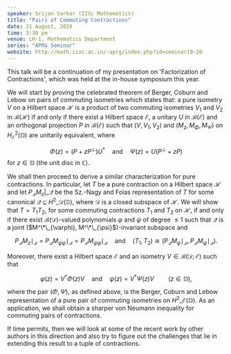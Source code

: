 ```yaml
---
speaker: Srijan Sarkar (IISc Mathematics)
title: "Pairs of Commuting Contractions"
date: 21 August, 2019
time: 3:30 pm
venue: LH-1, Mathematics Department
series: "APRG Seminar"
website: http://math.iisc.ac.in/~aprg/index.php?id=seminar19-20
---
```


This talk will be a continuation of my presentation on 'Factorization
of Contractions', which was held at the in-house symposium this year. 

We will start by proving the celebrated theorem of Berger, Coburn and
Lebow on pairs of commuting isometries which states that:
a pure isometry $V$ on a Hilbert space $\mathcal{H}$ is a product of
two commuting isometries $V_1$ and $V_2$ in
$\mathcal{B}(\mathcal{H})$ if and only if there exist a Hilbert
space $\mathcal{E}$, a unitary $U$ in $\mathcal{B}(\mathcal{E})$ and
an orthogonal projection $P$ in $\mathcal{B}(\mathcal{E})$ such that
$(V, V_1, V_2)$ and $(M_z, M_{\Phi}, M_{\Psi})$ on
$H^2_{\mathcal{E}}(\mathbb{D})$ are unitarily equivalent, where

$$
\Phi(z)=(P+zP^{\perp})U^* \quad \text{and} \quad
\Psi(z)=U(P^{\perp}+zP)
$$
for  $z \in \mathbb{D}$ (the unit disc in $\mathbb{C}$).

We shall then proceed to derive a similar characterization for pure contractions. In
particular, let $T$ be a pure contraction on a Hilbert space $\mathcal{H}$ and let
$P_{\mathcal{Q}} M_z|\_{\mathcal{Q}}$ be the Sz.-Nagy and Foias representation of $T$
for some canonical $\mathcal{Q} \subseteq H^2\_{\mathcal{D}}(\mathbb{D})$, where
$\mathcal{D}$ is a closed subspace of $\mathcal{H}$. We will show that $T = T_1 T_2$,
for some commuting contractions $T_1$ and $T_2$ on
$\mathcal{H}$, if and only if there exist $\mathcal{B}(\mathcal{D})$-valued
polynomials $\varphi$ and $\psi$ of degree $\leq 1$ such that
$\mathcal{Q}$ is a joint ($M^\*\_{\varphi}, M^\*\_{\psi}$)-invariant subspace and

$$
P_{\mathcal{Q}} M_z\mid_{\mathcal{Q}} = P_{\mathcal{Q}} M_{\varphi
\psi}\mid_{\mathcal{Q}} = P_{\mathcal{Q}} M_{\psi
\varphi}\mid_{\mathcal{Q}} \quad \mbox{and} \quad (T_1, T_2) \cong
(P_{\mathcal{Q}} M_{\varphi}\mid_{\mathcal{Q}}, P_{\mathcal{Q}}
M_{\psi}\mid_{\mathcal{Q}}).
$$

Moreover, there exist a Hilbert space $\mathcal{E}$ and an isometry
$V \in \mathcal{B}(\mathcal{D}; \mathcal{E})$ such that

$$
\varphi(z) = V^* \Phi(z) V \quad \mbox{and} \quad \psi(z) =
V^* \Psi(z) V \quad \quad (z \in \mathbb{D}),
$$

where the pair $(\Phi, \Psi)$, as defined above, is the Berger,
Coburn and Lebow representation of a pure pair of commuting
isometries on $H^2\_{\mathcal{E}}(\mathbb{D})$. As an application, we shall obtain a
sharper von Neumann inequality for commuting pairs of contractions.

If time permits, then we will look at some of the recent work by other authors
in this direction and also try to figure out the challenges that lie in extending
this result to a tuple of contractions.
